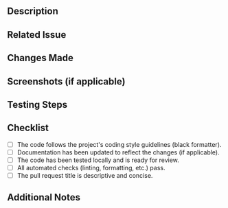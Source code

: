 ## Description

<!-- Provide a brief description of the changes introduced by this pull request. -->

## Related Issue

<!-- If this pull request is related to a specific issue, provide a reference to it. -->
<!-- For example: "Fixes #123", "Addresses issue #456". -->

## Changes Made

<!-- List the specific changes made in this pull request. -->

## Screenshots (if applicable)

<!-- If there are any visual changes, provide screenshots or GIFs to showcase the changes. -->

## Testing Steps

<!-- Explain how the changes can be tested and validated. -->

## Checklist

<!-- Mark the completed items with [x]. -->
<!-- Remove any sections that are not applicable to this pull request. -->

- [ ] The code follows the project's coding style guidelines (black formatter).
- [ ] Documentation has been updated to reflect the changes (if applicable).
- [ ] The code has been tested locally and is ready for review.
- [ ] All automated checks (linting, formatting, etc.) pass.
- [ ] The pull request title is descriptive and concise.

## Additional Notes

<!-- Include any additional information or context about the changes made. -->
<!-- For example, explain any challenges faced or alternative approaches considered. -->
